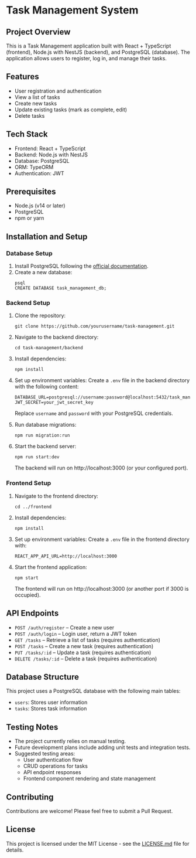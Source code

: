 # Task Management System

## Project Overview

This is a Task Management application built with React + TypeScript (frontend), Node.js with NestJS (backend), and PostgreSQL (database). The application allows users to register, log in, and manage their tasks.

## Features

- User registration and authentication
- View a list of tasks
- Create new tasks
- Update existing tasks (mark as complete, edit)
- Delete tasks

## Tech Stack

- Frontend: React + TypeScript
- Backend: Node.js with NestJS
- Database: PostgreSQL
- ORM: TypeORM
- Authentication: JWT

## Prerequisites

- Node.js (v14 or later)
- PostgreSQL
- npm or yarn

## Installation and Setup

### Database Setup

1. Install PostgreSQL following the [official documentation](https://www.postgresql.org/download/).
2. Create a new database:
   ```
   psql
   CREATE DATABASE task_management_db;
   ```

### Backend Setup

1. Clone the repository:
   ```
   git clone https://github.com/yourusername/task-management.git
   ```

2. Navigate to the backend directory:
   ```
   cd task-management/backend
   ```

3. Install dependencies:
   ```
   npm install
   ```

4. Set up environment variables:
   Create a `.env` file in the backend directory with the following content:
   ```
   DATABASE_URL=postgresql://username:password@localhost:5432/task_management_db
   JWT_SECRET=your_jwt_secret_key
   ```
   Replace `username` and `password` with your PostgreSQL credentials.

5. Run database migrations:
   ```
   npm run migration:run
   ```

6. Start the backend server:
   ```
   npm run start:dev
   ```
   The backend will run on http://localhost:3000 (or your configured port).

### Frontend Setup

1. Navigate to the frontend directory:
   ```
   cd ../frontend
   ```

2. Install dependencies:
   ```
   npm install
   ```

3. Set up environment variables:
   Create a `.env` file in the frontend directory with:
   ```
   REACT_APP_API_URL=http://localhost:3000
   ```

4. Start the frontend application:
   ```
   npm start
   ```
   The frontend will run on http://localhost:3000 (or another port if 3000 is occupied).

## API Endpoints

- `POST /auth/register` – Create a new user
- `POST /auth/login` – Login user, return a JWT token
- `GET /tasks` – Retrieve a list of tasks (requires authentication)
- `POST /tasks` – Create a new task (requires authentication)
- `PUT /tasks/:id` – Update a task (requires authentication)
- `DELETE /tasks/:id` – Delete a task (requires authentication)

## Database Structure

This project uses a PostgreSQL database with the following main tables:
- `users`: Stores user information
- `tasks`: Stores task information

## Testing Notes

- The project currently relies on manual testing.
- Future development plans include adding unit tests and integration tests.
- Suggested testing areas:
  - User authentication flow
  - CRUD operations for tasks
  - API endpoint responses
  - Frontend component rendering and state management

## Contributing

Contributions are welcome! Please feel free to submit a Pull Request.

## License

This project is licensed under the MIT License - see the [LICENSE.md](LICENSE.md) file for details.
